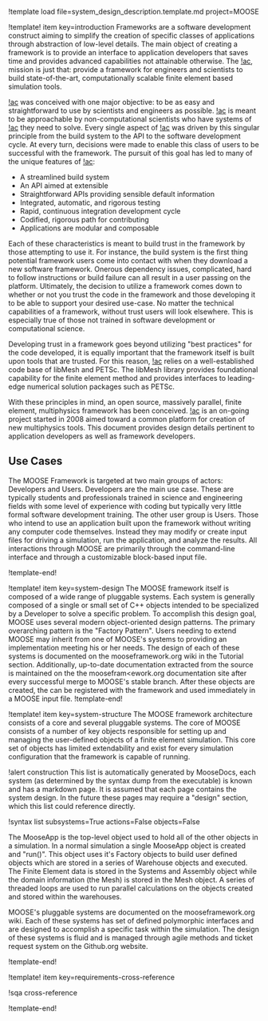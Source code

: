 !template load file=system_design_description.template.md
               project=MOOSE

!template! item key=introduction
Frameworks are a software development construct aiming to simplify the creation of specific classes
of applications through abstraction of low-level details. The main object of creating a framework is
to provide an interface to application developers that saves time and provides advanced capabilities
not attainable otherwise. The [!ac](MOOSE), mission is
just that: provide a framework for engineers and scientists to build state-of-the-art,
computationally scalable finite element based simulation tools.

[!ac](MOOSE) was conceived with one major objective: to be as easy and straightforward to use by
scientists and engineers as possible. [!ac](MOOSE) is meant to be approachable by non-computational
scientists who have systems of [!ac](PDEs) they need to solve. Every single
aspect of [!ac](MOOSE) was driven by this singular principle from the build system to the API to
the software development cycle.  At every turn, decisions were made to enable this class of users to
be successful with the framework.  The pursuit of this goal has led to many of the unique features of
[!ac](MOOSE):

- A streamlined build system
- An API aimed at extensible
- Straightforward APIs providing sensible default information
- Integrated, automatic, and rigorous testing
- Rapid, continuous integration development cycle
- Codified, rigorous path for contributing
- Applications are modular and composable

Each of these characteristics is meant to build trust in the framework by those attempting to use
it. For instance, the build system is the first thing potential framework users come into contact
with when they download a new software framework. Onerous dependency issues, complicated, hard to
follow instructions or build failure can all result in a user passing on the platform. Ultimately,
the decision to utilize a framework comes down to whether or not you trust the code in the framework
and those developing it to be able to support your desired use-case.  No matter the technical
capabilities of a framework, without trust users will look elsewhere. This is especially true of
those not trained in software development or computational science.

Developing trust in a framework goes beyond utilizing "best practices" for the code developed, it is
equally important that the framework itself is built upon tools that are trusted. For this reason,
[!ac](MOOSE) relies on a well-established code base of libMesh and PETSc.  The libMesh library
provides foundational capability for the finite element method and provides interfaces to
leading-edge numerical solution packages such as PETSc.

With these principles in mind, an open source, massively parallel, finite element, multiphysics
framework has been conceived.  [!ac](MOOSE) is an on-going project started in 2008 aimed toward a
common platform for creation of new multiphysics tools.  This document provides design details
pertinent to application developers as well as framework developers.

## Use Cases

The MOOSE Framework is targeted at two main groups of actors: Developers and Users. Developers are
the main use case. These are typically students and professionals trained in science and engineering
fields with some level of experience with coding but typically very little formal software
development training. The other user group is Users. Those who intend to use an application built
upon the framework without writing any computer code themselves. Instead they may modify or create
input files for driving a simulation, run the application, and analyze the results. All interactions
through MOOSE are primarily through the command-line interface and through a customizable block-based
input file.

!template-end!


!template! item key=system-design
The MOOSE framework itself is composed of a wide range of pluggable systems. Each system is generally
composed of a single or small set of C++ objects intended to be specialized by a Developer to solve a
specific problem. To accomplish this design goal, MOOSE uses several modern object-oriented design
patterns. The primary overarching pattern is the "Factory Pattern". Users needing to extend MOOSE
may inherit from one of MOOSE's systems to providing an implementation meeting his or her needs. The
design of each of these systems is documented on the mooseframework.org wiki in the Tutorial
section. Additionally, up-to-date documentation extracted from the source is maintained on the the
moosefram<ework.org documentation site after every successful merge to MOOSE's stable branch. After
these objects are created, the can be registered with the framework and used immediately in a MOOSE
input file.
!template-end!

!template! item key=system-structure
The MOOSE framework architecture consists of a core and several pluggable systems. The core of MOOSE
consists of a number of key objects responsible for setting up and managing the user-defined objects
of a finite element simulation. This core set of objects has limited extendability and exist for
every simulation configuration that the framework is capable of running.

!alert construction
This list is automatically generated by MooseDocs, each system (as determined by the syntax dump from
the executable) is known and has a markdown page. It is assumed that each page contains the system
design. In the future these pages may require a "design" section, which this list could reference
directly.

!syntax list subsystems=True actions=False objects=False

The MooseApp is the top-level object used to hold all of the other objects in a simulation. In a
normal simulation a single MooseApp object is created and "run()". This object uses it's Factory
objects to build user defined objects which are stored in a series of Warehouse objects and
executed. The Finite Element data is stored in the Systems and Assembly object while the domain
information (the Mesh) is stored in the Mesh object. A series of threaded loops are used to run
parallel calculations on the objects created and stored within the warehouses.

MOOSE's pluggable systems are documented on the mooseframework.org wiki. Each of these systems has
set of defined polymorphic interfaces and are designed to accomplish a specific task within the
simulation. The design of these systems is fluid and is managed through agile methods and ticket
request system on the Github.org website.

!template-end!

!template! item key=requirements-cross-reference

!sqa cross-reference

!template-end!
